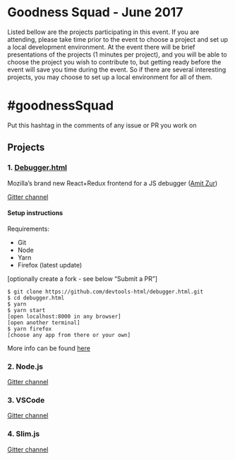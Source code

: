 # Goodness Squad - June 2017
Listed bellow are the projects participating in this event.
If you are attending, please take time prior to the event to choose a project and set up a local development environment.
At the event there will be brief presentations of the projects (1 minutes per project), and you will be able to choose the project you wish to contribute to,
but getting ready before the event will save you time during the event. So if there are several interesting projects, you may choose to set up a local environment
for all of them.

# #goodnessSquad
Put this hashtag in the comments of any issue or PR you work on

## Projects

### 1. [Debugger.html](https://github.com/devtools-html/debugger.html)
Mozilla’s brand new React+Redux frontend for a JS debugger ([Amit Zur](https://github.com/amitzur))

[Gitter channel](https://gitter.im/goodness-squad/debugger.html)

#### Setup instructions
Requirements:
- Git
- Node
- Yarn
- Firefox (latest update)

[optionally create a fork - see below “Submit a PR”]
```
$ git clone https://github.com/devtools-html/debugger.html.git
$ cd debugger.html
$ yarn
$ yarn start
[open localhost:8000 in any browser]
[open another terminal]
$ yarn firefox
[choose any app from there or your own]
```

More info can be found [here](https://github.com/devtools-html/debugger.html/blob/master/CONTRIBUTING.md)


### 2. Node.js

[Gitter channel](https://gitter.im/goodness-squad/node.js)


### 3. VSCode

[Gitter channel](https://gitter.im/goodness-squad/vscode)


### 4. Slim.js 

[Gitter channel](https://gitter.im/goodness-squad/slim.js)
